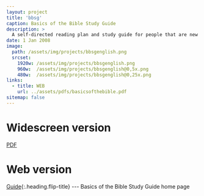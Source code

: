 ```yaml
---
layout: project
title: 'bbsg'
caption: Basics of the Bible Study Guide
description: >
  A self-directed reading plan and study guide for people that are new to the Bible and want to learn what it means to be a follower of Jesus.
date: 1 Jan 2008
image: 
  path: /assets/img/projects/bbsgenglish.png
  srcset: 
    1920w: /assets/img/projects/bbsgenglish.png
    960w:  /assets/img/projects/bbsgenglish@0,5x.png
    480w:  /assets/img/projects/bbsgenglish@0,25x.png
links:
  - title: WEB
    url: ../assets/pdfs/basicsofthebible.pdf
sitemap: false
---
```

# Widescreen version
[PDF](../assets/pdfs/basicsofthebible.pdf)

# Web version
[Guide](../studyguide/README.md){:.heading.flip-title} --- Basics of the Bible Study Guide home page